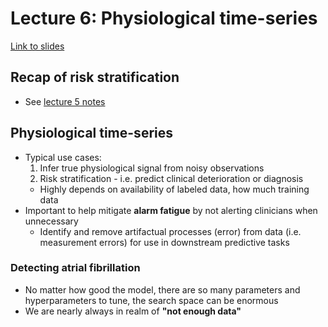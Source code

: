 # Lecture 6: Physiological time-series

[Link to slides](https://mlhc19mit.github.io/slides/lecture6.pdf)

## Recap of risk stratification
* See [lecture 5 notes](https://github.com/jinwkim/mlhc_notes/blob/master/lec5.md)

## Physiological time-series
* Typical use cases:
	1. Infer true physiological signal from noisy observations
	2. Risk stratification - i.e. predict clinical deterioration or diagnosis
	* Highly depends on availability of labeled data, how much training data
* Important to help mitigate **alarm fatigue** by not alerting clinicians when unnecessary
	* Identify and remove artifactual processes (error) from data (i.e. measurement errors) for use in downstream predictive tasks

### Detecting atrial fibrillation
* No matter how good the model, there are so many parameters and hyperparameters to tune, the search space can be enormous
* We are nearly always in realm of **"not enough data"**